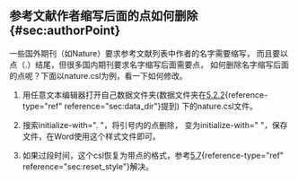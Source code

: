 ## 参考文献作者缩写后面的点如何删除 {#sec:authorPoint}

一些国外期刊（如Nature）要求参考文献列表中作者的名字需要缩写， 而且要以点（.）结尾，但很多国内期刊要求名字缩写后面需要点， 如何删除名字缩写后面的点呢？下面以nature.csl为例，看一下如何修改。

1.  用任意文本编辑器打开自己数据文件夹(数据文件夹在[5.2.2](#sec:data_dir){reference-type="ref" reference="sec:data_dir"}提到) 下的nature.csl文件。

2.  搜索initialize-with=\". \"，将引号内的点删除， 变为initialize-with=\" \"，保存文件，在Word使用这个样式文件即可。

3.  如果过段时间，这个csl恢复为带点的格式，参考[5.7](#sec:reset_style){reference-type="ref" reference="sec:reset_style"}解决。

